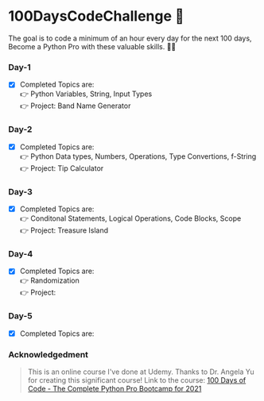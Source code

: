 # 100DaysCodeChallenge 🐍
The goal is to code a minimum of an hour every day for the next 100 days, Become a Python Pro with these valuable skills. 🗽🚀

### Day-1
- [x] Completed Topics are: <br>
👉 Python Variables, String, Input Types <br>
👉 Project: Band Name Generator 

### Day-2
- [x] Completed Topics are: <br>
👉 Python Data types, Numbers, Operations, Type Convertions, f-String <br>
👉 Project: Tip Calculator

### Day-3
- [x] Completed Topics are: <br>
👉 Conditonal Statements, Logical Operations, Code Blocks, Scope <br>
👉 Project: Treasure Island 

### Day-4
- [x] Completed Topics are: <br>
👉 Randomization <br>
👉 Project:

### Day-5
- [x] Completed Topics are: <br>

### Acknowledgedment
> This is an online course I've done at Udemy. Thanks to Dr. Angela Yu for creating this significant course! Link to the course:  [100 Days of Code - The Complete Python Pro Bootcamp for 2021](https://www.udemy.com/course/100-days-of-code/)
